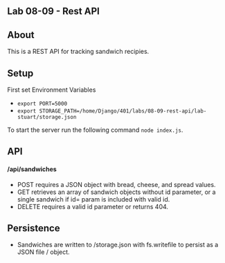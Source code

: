 ## Lab 08-09 - Rest API

## About
This is a REST API for tracking sandwich recipies.

## Setup
First set Environment Variables
* `export PORT=5000` 
* `export STORAGE_PATH=/home/Django/401/labs/08-09-rest-api/lab-stuart/storage.json`

To start the server run the following command `node index.js`.  

## API

#### /api/sandwiches

- POST requires a JSON object with bread, cheese, and spread values.
- GET retrieves an array of sandwich objects without id parameter, or a single sandwich if id= param is included with valid id.
- DELETE requires a valid id parameter or returns 404.

## Persistence

- Sandwiches are written to /storage.json with fs.writefile to persist as a JSON file / object.